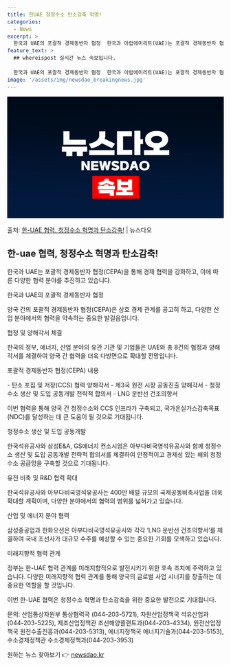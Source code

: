 ```yaml
---
title: 한UAE 청정수소 탄소감축 혁명!
categories:
  - News
excerpt: >
  한국과 UAE의 포괄적 경제동반자 협정  한국과 아랍에미리트(UAE)는 포괄적 경제동반자 협정(CEPA)에 …
feature_text: >
  ## whereispost 실시간 뉴스 속보입니다.

  한국과 UAE의 포괄적 경제동반자 협정  한국과 아랍에미리트(UAE)는 포괄적 경제동반자 협정(CEPA)에 …
image: '/assets/img/newsdao_breakingnews.jpg'
---
```


![뉴스다오 속보](/assets/img/newsdao_breakingnews.jpg)

<p>출처: <a href="https://newsdao.kr/3995" rel="dofollow">한-UAE 협력, 청정수소 혁명과 탄소감축!</a> | 뉴스다오</p>

<h2 data-ke-size="size26">한-uae 협력, 청정수소 혁명과 탄소감축!</h2>
한국과 UAE는 포괄적 경제동반자 협정(CEPA)을 통해 경제 협력을 강화하고, 이에 따른 다양한 협력 분야를 추진하고 있습니다.

<p data-ke-size="size16">한국과 UAE의 포괄적 경제동반자 협정</p>
양국 간의 포괄적 경제동반자 협정(CEPA)은 상호 경제 관계를 공고히 하고, 다양한 산업 분야에서의 협력을 약속하는 중요한 발걸음입니다.

<p data-ke-size="size16">협정 및 양해각서 체결</p>
한국의 정부, 에너지, 산업 분야의 유관 기관 및 기업들은 UAE와 총 8건의 협정과 양해각서를 체결하여 양국 간 협력을 더욱 다방면으로 확대할 전망입니다.

<p data-ke-size="size16">포괄적 경제동반자 협정(CEPA) 내용</p>
- 탄소 포집 및 저장(CCS) 협력 양해각서
- 제3국 원전 시장 공동진출 양해각서
- 청정수소 생산 및 도입 공동개발 전략적 합의서
- LNG 운반선 건조의향서

이번 협력을 통해 양국 간 청정수소와 CCS 인프라가 구축되고, 국가온실가스감축목표(NDC)를 달성하는 데 큰 도움이 될 것으로 기대됩니다.

<p data-ke-size="size16">청정수소 생산 및 도입 공동개발</p>
한국석유공사와 삼성E&A, GS에너지 컨소시엄은 아부다비국영석유공사와 함께 청정수소 생산 및 도입 공동개발 전략적 합의서를 체결하여 안정적이고 경제성 있는 해외 청정수소 공급망을 구축할 것으로 기대됩니다.

<p data-ke-size="size16">유전 비축 및 R&D 협력 확대</p>
한국석유공사와 아부다비국영석유공사는 400만 배럴 규모의 국제공동비축사업을 더욱 확대할 계획이며, 다양한 분야에서의 협력의 범위를 넓혀가고 있습니다.

<p data-ke-size="size16">산업 및 에너지 분야 협력</p>
삼성중공업과 한화오션은 아부다비국영석유공사와 각각 ‘LNG 운반선 건조의향서’를 체결하여 국내 조선사가 대규모 수주를 예상할 수 있는 중요한 기회를 모색하고 있습니다.

<p data-ke-size="size16">미래지향적 협력 관계</p>
정부는 한-UAE 협력 관계를 미래지향적으로 발전시키기 위한 후속 조치에 주력하고 있습니다. 다양한 미래지향적 협력 관계를 통해 양국의 글로벌 사업 시너지를 창출하는 데 중요한 역할을 할 것입니다.

이번 한-UAE 협력은 청정수소 혁명과 탄소감축을 위한 중요한 발전으로 기대됩니다.

문의: 산업통상자원부 통상협력국 (044-203-5721), 자원산업정책국 석유산업과(044-203-5225), 제조산업정책관 조선해양플랜트과(044-203-4334), 원전산업정책국 원전수출진흥과(044-203-5313), 에너지정책국 에너지기술과(044-203-5153), 수소경제정책관 수소경제정책과(044-203-3953) 

원하는 뉴스 찾아보기 👉 <a href="https://newsdao.kr" rel="dofollow">newsdao.kr</a>


